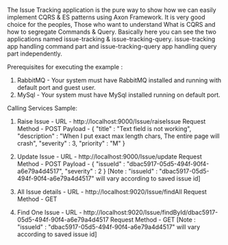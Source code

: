 The Issue Tracking application is the pure way to show how we can easily implement CQRS & ES patterns using Axon Framework.
It is very good choice for the peoples, Those who want to understand What is CQRS and how to segregate Commands & Query.
Basically here you can see the two applications named issue-tracking & issue-tracking-query. 
issue-tracking app handling command part and issue-tracking-query app handling query part independently. 

Prerequisites for executing the example : 
1. RabbitMQ - Your system must have RabbitMQ installed and running with default port and guest user.
2. MySql - Your system must have MySql installed running on default port.

Calling Services Sample: 
1. Raise Issue - 
  URL - http://localhost:9000/Issue/raiseIssue
  Request Method - POST
  Payload - { "title" : "Text field is not working", "description" : "When I put exact max length chars, The entire page will crash", "severity" : 3, "priority" : "M" }
  
2. Update Issue - 
  URL - http://localhost:9000/Issue/update
  Request Method - POST
  Payload - { "issueId" : "dbac5917-05d5-494f-90f4-a6e79a4d4517", "severity" : 2 }
  [Note : "issueId" : "dbac5917-05d5-494f-90f4-a6e79a4d4517" will vary according to saved issue id]
  
3. All Issue details - 
  URL - http://localhost:9020/Issue/findAll
  Request Method - GET
  
4. Find One Issue - 
  URL - http://localhost:9020/Issue/findById/dbac5917-05d5-494f-90f4-a6e79a4d4517
  Request Method - GET
  [Note : "issueId" : "dbac5917-05d5-494f-90f4-a6e79a4d4517" will vary according to saved issue id]
